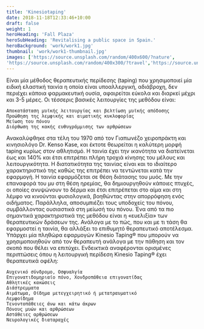 ```yaml
---
title: 'Kinesiotaping'
date: 2018-11-18T12:33:46+10:00
draft: false
weight: 1
heroHeading: 'Fall Plaza'
heroSubHeading: 'Revitalising a public space in Spain.'
heroBackground: 'work/work1.jpg'
thumbnail: 'work/work1-thumbnail.jpg'
images: ['https://source.unsplash.com/random/400x600/?nature', 
'https://source.unsplash.com/random/400x300/?travel','https://source.unsplash.com/random/400x300/?architecture','https://source.unsplash.com/random/400x600/?buildings','https://source.unsplash.com/random/400x300/?city','https://source.unsplash.com/random/400x600/?business']
---
```


Είναι μία μέθοδος θεραπευτικής περίδεσης (taping) που χρησιμοποιεί μία ειδική ελαστική ταινία η οποία είναι υποαλλεργική, αδιάβροχη, δεν περιέχει κάποια φαρμακευτική ουσία, αφαιρείται εύκολα και διαρκεί μέχρι και 3-5 μέρες.
Οι τέσσερις βασικές λειτουργίες της μεθόδου είναι:

    Αποκατάσταση μυϊκής λειτουργίας και βελτίωση μυϊκής απόδοσης
    Προώθηση της λεμφικής και αιματικής κυκλοφορίας
    Μείωση του πόνου
    Διόρθωση της κακής ευθυγράμμισης των αρθρώσεων

Ανακαλύφθηκε στα τέλη του 1970 από τον Γιαπωνέζο χειροπράκτη και κινησιολόγο Dr. Kenso Kase, και έκτοτε θεωρείται η καλύτερη μορφή taping κυρίως στον αθλητισμό. Η ταινία έχει την ικανότητα να διατείνεται έως και 140% και έτσι επιτρέπει πλήρη τροχιά κίνησης του μέλους και λειτουργικότητα. Η διατατικότητα της ταινίας είναι και το ιδιαίτερο χαρακτηριστικό της καθώς της επιτρέπει να τεντώνεται κατά την εφαρμογή. Η ταινία εφαρμόζεται σε θέση διάτασης του μυός. Με την επαναφορά του μυ στη θέση ηρεμίας, θα δημιουργηθούν κάποιες πτυχές, οι οποίες ανυψώνουν το δέρμα και έτσι επιτρέπεται στο αίμα και στη λέμφο να κινούνται φυσιολογικά, βοηθώντας στην απορρόφηση ενός οιδήματος. Παράλληλα, αποσυμπιέζει τους υποδoχείς του πόνου, συμβάλλοντας ουσιαστικά στη μείωσή του πόνου.
Ένα από τα πιο σημαντικά χαρακτηριστικά της μεθόδου είναι η «ευελιξία» των θεραπευτικών δράσεων της. Ανάλογα με το πώς, που και με τι τάση θα εφαρμοστεί η ταινία, θα αλλάξει το επιθυμητό θεραπευτικό αποτέλεσμα. Υπάρχει μία πληθώρα εφαρμογών Kinesio Taping® που μπορούν να χρησιμοποιηθούν από τον θεραπευτή ανάλογα με την πάθηση και τον σκοπό που θέλει να επιτύχει.
Ενδεικτικά αναφέρονται ορισμένες περιπτώσεις όπου η λειτουργική περίδεση Kinesio Taping® έχει θεραπευτικά οφέλη:

    Αυχενικό σύνδρομο, Οσφυαλγία
    Επιγονατιδομηριαίο πόνο, Χονδροπάθεια επιγονατίδας
    Αθλητικές κακώσεις
    Διάστρεμματα
    Αιμάτωμα, Οίδημα μετεγχειρητικό ή μετατραυματικό
    Λεμφοίδημα
    Τενοντοπάθειες άνω και κάτω άκρων
    Πόνους μυών και αρθρώσεων
    Αστάθειες αρθρώσεων
    Νευρολογικές διαταραχές
